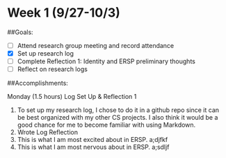 # Week 1 (9/27-10/3)
##Goals:
- [ ] Attend research group meeting and record attendance
- [X] Set up research log
- [ ] Complete Reflection 1: Identity and ERSP preliminary thoughts
- [ ] Reflect on research logs

##Accomplishments:

Monday (1.5 hours) Log Set Up & Reflection 1
1. To set up my research log, I chose to do it in a github repo since it can be best organized with my other CS projects.  I also think it would be a good chance for me to become familiar with using Markdown.  
2. Wrote Log Reflection 
3. This is what I am most excited about in ERSP. 
a;djfkf
4. This is what I am most nervous about in ERSP. 
a;sdljf
